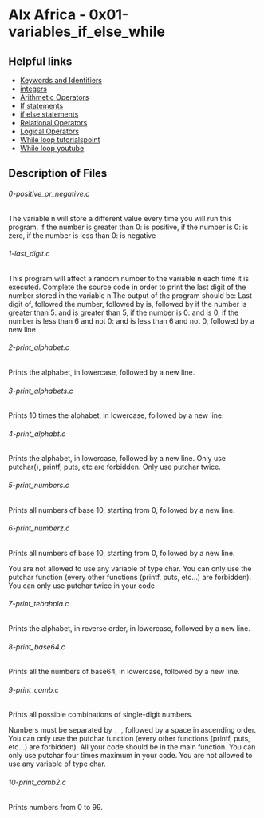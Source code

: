 # Alx Africa - 0x01-variables_if_else_while

## Helpful links
* [Keywords and Identifiers](http://publications.gbdirect.co.uk/c_book/chapter2/keywords_and_identifiers.html)
* [integers](http://publications.gbdirect.co.uk/c_book/chapter2/integral_types.html)
* [Arithmetic Operators](https://www.tutorialspoint.com/cprogramming/c_arithmetic_operators.htm)
* [If statements](http://www.cprogramming.com/tutorial/c/lesson2.html)
* [if else statements](https://www.tutorialspoint.com/cprogramming/if_else_statement_in_c.htm)
* [Relational Operators](https://www.tutorialspoint.com/cprogramming/c_relational_operators.htm)
* [Logical Operators](http://fresh2refresh.com/c-programming/c-operators-expressions/c-logical-operators/)
* [While loop tutorialspoint](https://www.tutorialspoint.com/cprogramming/c_while_loop.htm)
* [While loop youtube](https://www.youtube.com/watch?v=Ju1LYO9pkaI)

## Description of Files
<h6>0-positive_or_negative.c</h6>
The variable n will store a different value every time you will run this program. if the number is greater than 0: is positive, if the number is 0: is zero, if the number is less than 0: is negative

<h6>1-last_digit.c</h6>
This program will affect a random number to the variable n each time it is executed. Complete the source code in order to print the last digit of the number stored in the variable n.The output of the program should be:
Last digit of, followed the number, followed by is, followed by if the number is greater than 5: and is greater than 5, if the number is 0: and is 0, if the number is less than 6 and not 0: and is less than 6 and not 0, followed by a new line

<h6>2-print_alphabet.c</h6>
Prints the alphabet, in lowercase, followed by a new line.

<h6>3-print_alphabets.c</h6>
Prints 10 times the alphabet, in lowercase, followed by a new line.

<h6>4-print_alphabt.c</h6>
Prints the alphabet, in lowercase, followed by a new line. Only use putchar(), printf, puts, etc are forbidden. Only use putchar twice.

<h6>5-print_numbers.c</h6>
Prints all numbers of base 10, starting from 0, followed by a new line.

<h6>6-print_numberz.c</h6>
Prints all numbers of base 10, starting from 0, followed by a new line.


You are not allowed to use any variable of type char. You can only use the putchar function (every other functions (printf, puts, etc...) are forbidden). You can only use putchar twice in your code

<h6>7-print_tebahpla.c</h6>
Prints the alphabet, in reverse order, in lowercase, followed by a new line.

<h6>8-print_base64.c</h6>
Prints all the numbers of base64, in lowercase, followed by a new line.

<h6>9-print_comb.c</h6>
Prints all possible combinations of single-digit numbers.


Numbers must be separated by ``, ``, followed by a space in ascending order. You can only use the putchar function (every other functions (printf, puts, etc...) are forbidden). All your code should be in the main function. You can only use putchar four times maximum in your code. You are not allowed to use any variable of type char.

<h6>10-print_comb2.c</h6>
Prints numbers from 0 to 99.

